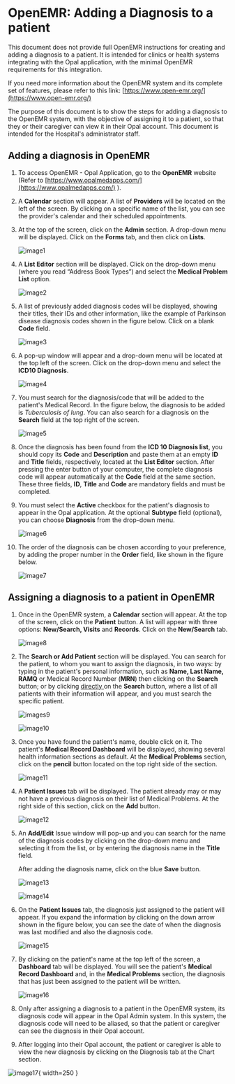 <!--
SPDX-FileCopyrightText: Copyright (C) 2025 Opal Health Informatics Group at the Research Institute of the McGill University Health Centre <john.kildea@mcgill.ca>

SPDX-License-Identifier: CC-BY-SA-4.0
-->

# OpenEMR: Adding a Diagnosis to a patient

This document does not provide full OpenEMR instructions for creating and adding a diagnosis to a patient. It is intended for clinics or health systems integrating with the Opal application, with the minimal OpenEMR requirements for this integration.

If you need more information about the OpenEMR system and its complete set of features, please refer to this link: [https://www.open-emr.org/](https://www.open-emr.org/)

The purpose of this document is to show the steps for adding a diagnosis to the OpenEMR system, with the objective of assigning it to a patient, so that they or their caregiver can view it in their Opal account. This document is intended for the Hospital's administrator staff.

## Adding a diagnosis in OpenEMR

1. To access OpenEMR - Opal Application, go to the **OpenEMR** website (Refer to [https://www.opalmedapps.com/](https://www.opalmedapps.com/) ).
2. A **Calendar** section will appear. A list of **Providers** will be located on the left of the screen. By clicking on a specific name of the list, you can see the provider's calendar and their scheduled appointments.
3. At the top of the screen, click on the **Admin** section. A drop-down menu will be displayed. Click on the **Forms** tab, and then click on **Lists**.

    ![image1](images/1_OpenEMR_Calendar_AdminList.png)

4. A **List Editor** section will be displayed. Click on the drop-down menu (where you read “Address Book Types”) and select the **Medical Problem List** option.  

    ![image2](images/2_OpenEMR_Diagnosis_ListEditor_MedicalProblem.png)

5. A list of previously added diagnosis codes will be displayed, showing their titles, their IDs and other information, like the example of Parkinson disease diagnosis codes shown in the figure below. Click on a blank **Code** field.

    ![image3](images/3_OpenEMR_ListEditor_AddingDiagnosis.png)

6. A pop-up window will appear and a drop-down menu will be located at the top left of the screen. Click on the drop-down menu and select the **ICD10 Diagnosis**.

    ![image4](images/4_OpenEMR_Diagnosis_ICD10List_Selected.png)

7. You must search for the diagnosis/code that will be added to the patient's Medical Record. In the figure below, the diagnosis to be added is *Tuberculosis of lung*. You can also search for a diagnosis on the **Search** field at the top right of the screen.

    ![image5](images/5_OpenEMR_Diagnosis_Dashboard_ICD10List_Tuberculosis.png)

8. Once the diagnosis has been found from the **ICD 10 Diagnosis list**, you should copy its **Code** and **Description** and paste them at an empty **ID** and **Title** fields, respectively, located at the **List Editor** section. After pressing the enter button of your computer, the complete diagnosis code will appear automatically at the **Code** field at the same section. These three fields, **ID**, **Title** and **Code** are mandatory fields and must be completed.
9. You must select the **Active** checkbox for the patient's diagnosis to appear in the Opal application. At the optional **Subtype** field (optional), you can choose **Diagnosis** from the drop-down menu.

    ![image6](images/6_OpenEMR_ListEditor_Medical_IssueList_checkbox.png)

10. The order of the diagnosis can be chosen according to your preference, by adding the proper number in the **Order** field, like shown in the figure below.

    ![image7](images/7_OpenEMR_ListEditor_Medical_IssueList_DiagnosisOrder.png)

## Assigning a diagnosis to a patient in OpenEMR

1. Once in the OpenEMR system, a **Calendar** section will appear. At the top of the screen, click on the **Patient** button. A list will appear with three options: **New/Search, Visits** and **Records**. Click on the **New/Search** tab.

    ![image8](images/8_OpenEMR_Calendar_NewSearchPatient.png)

2. The **Search or Add Patient** section will be displayed. You can search for the patient, to whom you want to assign the diagnosis, in two ways: by typing in the patient's personal information, such as **Name, Last Name, RAMQ** or Medical Record Number (**MRN**) then clicking on the **Search** button; or by clicking <span style="text-decoration:underline;">directly </span>on the **Search** button, where a list of all patients with their information will appear, and you must search the specific patient.

    ![images9](images/9_OpenEMR_SearchAddPatientTab.png)

    ![image10](images/10_OpenEMR_PatientSearch_ListofPatients.png)

3. Once you have found the patient's name, double click on it. The patient's **Medical Record Dashboard** will be displayed, showing several health information sections as default. At the **Medical Problems** section, click on the **pencil** button located on the top right side of the section.

    ![image11](images/11_OpenEMR_Dashboard_EditDiagnosis.png)

4. A **Patient Issues** tab will be displayed. The patient already may or may not have a previous diagnosis on their list of Medical Problems. At the right side of this section, click on the **Add** button.

    ![image12](images/12_OpenEMR_Diagnosis_PatientIssues_MedicalProblems_Add.png)

5. An **Add/Edit** Issue window will pop-up and you can search for the name of the diagnosis codes by clicking on the drop-down menu and selecting it from the list, or by entering the diagnosis name in the **Title** field.

    After adding the diagnosis name, click on the blue **Save** button.

    ![image13](images/13_OpenEMR_Diagnosis_PatientIssues_IssueTab.png)

    ![image14](images/14_OpenEMR_Diagnosis_IssueTab_Tuberculosis.png)

6. On the **Patient Issues** tab, the diagnosis just assigned to the patient will appear. If you expand the information by clicking on the down arrow shown in the figure below, you can see the date of when the diagnosis was last modified and also the diagnosis code.

    ![image15](images/15_OpenEMR_Diagnosis_PatientIssues_MedicalProblems_Tuberculosis.png)

7. By clicking on the patient's name at the top left of the screen, a **Dashboard** tab will be displayed. You will see the patient's **Medical Record Dashboard** and, in the **Medical Problems** section, the diagnosis that has just been assigned to the patient will be written.

    ![image16](images/16_OpenEMR_Diagnosis_Dashboard_MedicalProblems_Tuberculosis.png)

8. Only after assigning a diagnosis to a patient in the OpenEMR system, its diagnosis code will appear in the Opal Admin system. In this system, the diagnosis code will need to be aliased, so that the patient or caregiver can see the diagnosis in their Opal account.
9. After logging into their Opal account, the patient or caregiver  is able to view the new diagnosis by clicking on the Diagnosis tab at the Chart section.

![image17](images/17_OpalApp_DiagnosisSection.jpg){ width=250 }
